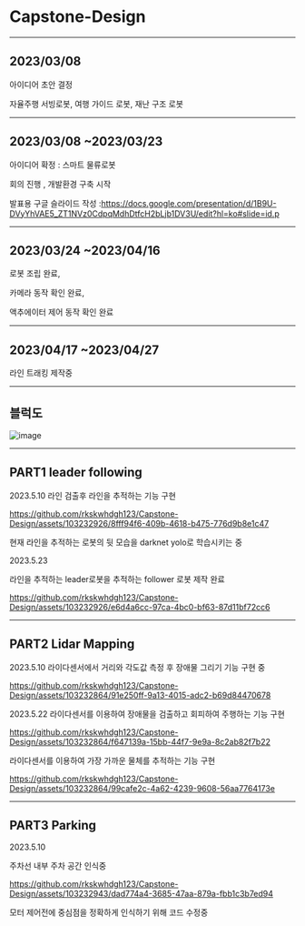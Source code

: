 # Capstone-Design
---
2023/03/08
---

아이디어 초안 결정

자율주행 서빙로봇, 여행 가이드 로봇, 재난 구조 로봇


---
2023/03/08 ~2023/03/23
---

아이디어 확정 : 스마트 물류로봇

회의 진행 , 개발환경 구축 시작 

발표용 구글 슬라이드 작성 
:https://docs.google.com/presentation/d/1B9U-DVyYhVAE5_ZT1NVz0CdpqMdhDtfcH2bLjb1DV3U/edit?hl=ko#slide=id.p


---
2023/03/24 ~2023/04/16
---

로봇 조립 완료,

카메라 동작 확인 완료,

액추에이터 제어 동작 확인 완료

---
2023/04/17 ~2023/04/27
---

라인 트래킹 제작중

---
블럭도
---

![image](https://github.com/rkskwhdgh123/Capstone-Design/assets/103232926/43de2a18-4244-4d7e-ae5e-e95b09216865)


---
PART1 leader following
---
2023.5.10
라인 검출후 라인을 추적하는 기능 구현

https://github.com/rkskwhdgh123/Capstone-Design/assets/103232926/8fff94f6-409b-4618-b475-776d9b8e1c47


현재 라인을 추적하는 로봇의 뒷 모습을 darknet yolo로 학습시키는 중



2023.5.23


라인을 추적하는 leader로봇을 추적하는 follower 로봇 제작 완료

https://github.com/rkskwhdgh123/Capstone-Design/assets/103232926/e6d4a6cc-97ca-4bc0-bf63-87d11bf72cc6



---
PART2 Lidar Mapping
---
2023.5.10
라이다센서에서 거리와 각도값 측정 후 장애물 그리기 기능 구현 중

https://github.com/rkskwhdgh123/Capstone-Design/assets/103232864/91e250ff-9a13-4015-adc2-b69d84470678

2023.5.22
라이다센서를 이용하여 장애물을 검출하고 회피하여 주행하는 기능 구현

https://github.com/rkskwhdgh123/Capstone-Design/assets/103232864/f647139a-15bb-44f7-9e9a-8c2ab82f7b22

라이다센서를 이용하여 가장 가까운 물체를 추적하는 기능 구현

https://github.com/rkskwhdgh123/Capstone-Design/assets/103232864/99cafe2c-4a62-4239-9608-56aa7764173e

---
PART3 Parking
---

2023.5.10

주차선 내부 주차 공간 인식중

https://github.com/rkskwhdgh123/Capstone-Design/assets/103232943/dad774a4-3685-47aa-879a-fbb1c3b7ed94

모터 제어전에 중심점을 정확하게 인식하기 위해 코드 수정중
